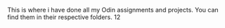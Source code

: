 This is where i have done all my Odin assignments and projects. You can find them in their respective folders.
12
